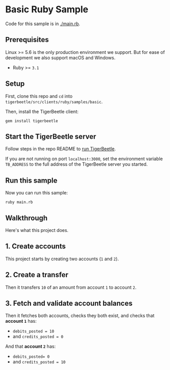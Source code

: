<!-- This file is generated by [/src/scripts/client_readmes.zig](/src/scripts/client_readmes.zig). -->
# Basic Ruby Sample

Code for this sample is in [./main.rb](./main.rb).

## Prerequisites

Linux >= 5.6 is the only production environment we
support. But for ease of development we also support macOS and Windows.
* Ruby >= `3.1`

## Setup

First, clone this repo and `cd` into `tigerbeetle/src/clients/ruby/samples/basic`.

Then, install the TigerBeetle client:

```console
gem install tigerbeetle
```

## Start the TigerBeetle server

Follow steps in the repo README to [run
TigerBeetle](/README.md#running-tigerbeetle).

If you are not running on port `localhost:3000`, set
the environment variable `TB_ADDRESS` to the full
address of the TigerBeetle server you started.

## Run this sample

Now you can run this sample:

```console
ruby main.rb
```

## Walkthrough

Here's what this project does.

## 1. Create accounts

This project starts by creating two accounts (`1` and `2`).

## 2. Create a transfer

Then it transfers `10` of an amount from account `1` to
account `2`.

## 3. Fetch and validate account balances

Then it fetches both accounts, checks they both exist, and
checks that **account `1`** has:
 * `debits_posted = 10`
 * and `credits_posted = 0`

And that **account `2`** has:
 * `debits_posted= 0`
 * and `credits_posted = 10`
